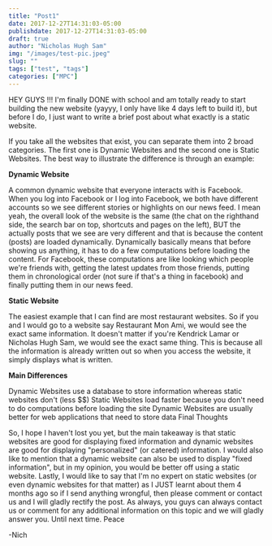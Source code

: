 ```yaml
---
title: "Post1"
date: 2017-12-27T14:31:03-05:00
publishdate: 2017-12-27T14:31:03-05:00
draft: true
author: "Nicholas Hugh Sam"
img: "/images/test-pic.jpeg"
slug: ""
tags: ["test", "tags"]
categories: ["MPC"]
---
```

HEY GUYS !!! I'm finally DONE with school and am totally ready to start building the new website (yayyy, I only have like 4 days left to build it), but before I do, I just want to write a brief post about what exactly is a static website.

If you take all the websites that exist, you can separate them into 2 broad categories. The first one is Dynamic Websites and the second one is Static Websites. The best way to illustrate the difference is through an example:

**Dynamic Website**

A common dynamic website that everyone interacts with is Facebook. When you log into Facebook or I log into Facebook, we both have different accounts so we see different stories or highlights on our news feed. I mean yeah, the overall look of the website is the same (the chat on the righthand side, the search bar on top, shortcuts and pages on the left), BUT the actually posts that we see are very different and that is because the content (posts) are loaded dynamically. Dynamically basically means that before showing us anything, it has to do a few computations before loading the content. For Facebook, these computations are like looking which people we're friends with, getting the latest updates from those friends, putting them in chronological order (not sure if that's a thing in facebook) and finally putting them in our news feed.

**Static Website**

The easiest example that I can find are most restaurant websites. So if you and I would go to a website say Restaurant Mon Ami, we would see the exact same information. It doesn't matter if you're Kendrick Lamar or Nicholas Hugh Sam, we would see the exact same thing. This is because all the information is already written out so when you access the website, it simply displays what is written.

**Main Differences**

Dynamic Websites use a database to store information whereas static websites don't (less $$)
Static Websites load faster because you don't need to do computations before loading the site
Dynamic Websites are usually better for web applications that need to store data
Final Thoughts

So, I hope I haven't lost you yet, but the main takeaway is that static websites are good for displaying fixed information and dynamic websites are good for displaying "personalized" (or catered) information. I would also like to mention that a dynamic website can also be used to display "fixed information", but in my opinion, you would be better off using a static website. Lastly, I would like to say that I'm no expert on static websites (or even dynamic websites for that matter) as I JUST learnt about them 4 months ago so if I send anything wrongful, then please comment or contact us and I will gladly rectify the post. As always, you guys can always contact us or comment for any additional information on this topic and we will gladly answer you. Until next time. Peace

-Nich
